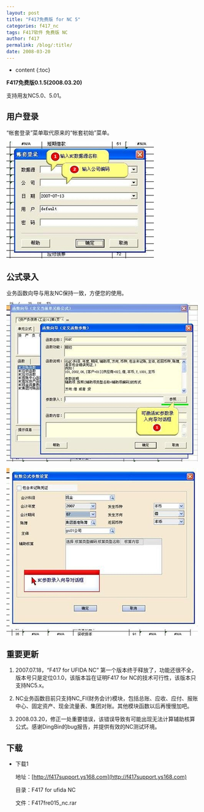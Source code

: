 ```yaml
---
layout: post
title: "F417免费版 for NC 5"
categories: f417_nc
tags: F417软件 免费版 NC
author: f417
permalink: /blog/:title/
date: 2008-03-20
---
```


* content
{:toc}

**F417免费版0.1.5(2008.03.20)**

支持用友NC5.0、5.01。




## 用户登录

“帐套登录”菜单取代原来的“帐套初始”菜单。

![](/images/f417_nc/f417_nc5_free_login.jpg)

## 公式录入

业务函数向导与用友NC保持一致，方便您的使用。

![](/images/f417_nc/f417_nc5_free_wizard_1.jpg)

![](/images/f417_nc/f417_nc5_free_wizard_2.jpg)

## 重要更新

1. 2007.07.18，“F417 for UFIDA NC” 第一个版本终于释放了，功能还很不全，版本号只是定位0.1.0，该版本旨在证明F417 for NC的技术可行性，该版本只支持NC5.x。

2. NC业务函数目前只支持NC_FI(财务会计)模块，包括总账、应收、应付、报账中心、固定资产、现金流量表、集团对账。其他模块函数以后再慢慢加吧。

3. 2008.03.20，修正一处重要错误，该错误导致有可能出现无法计算辅助核算公式。感谢DingBin的bug报告，并提供有效的NC测试环境。

## 下载

- 下载1

  地址：[http://f417support.ys168.com](http://f417support.ys168.com)

  目录：F417 for ufida NC

  文件：F417fre015_nc.rar

